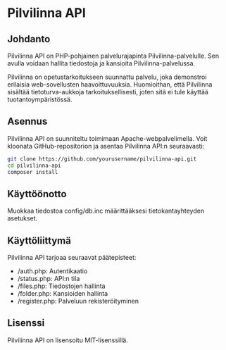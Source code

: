 # Pilvilinna API

## Johdanto

Pilvilinna API on PHP-pohjainen palvelurajapinta Pilvilinna-palvelulle. Sen avulla voidaan hallita tiedostoja ja kansioita Pilvilinna-palvelussa.

Pilvilinna on opetustarkoitukseen suunnattu palvelu, joka demonstroi erilaisia web-sovellusten haavoittuvuuksia. Huomioithan, että Pilvilinna sisältää tietoturva-aukkoja tarkoituksellisesti, joten sitä ei tule käyttää tuotantoympäristössä.

## Asennus

Pilvilinna API on suunniteltu toimimaan Apache-webpalvelimella. Voit kloonata GitHub-repositorion ja asentaa Pilvilinna API:n seuraavasti:

```bash
git clone https://github.com/yourusername/pilvilinna-api.git
cd pilvilinna-api
composer install
```

## Käyttöönotto
Muokkaa tiedostoa config/db.inc määrittääksesi tietokantayhteyden asetukset.

## Käyttöliittymä
Pilvilinna API tarjoaa seuraavat päätepisteet:

- /auth.php: Autentikaatio
- /status.php: API:n tila
- /files.php: Tiedostojen hallinta
- /folder.php: Kansioiden hallinta
- /register.php: Palveluun rekisteröityminen

## Lisenssi
Pilvilinna API on lisensoitu MIT-lisenssillä.
